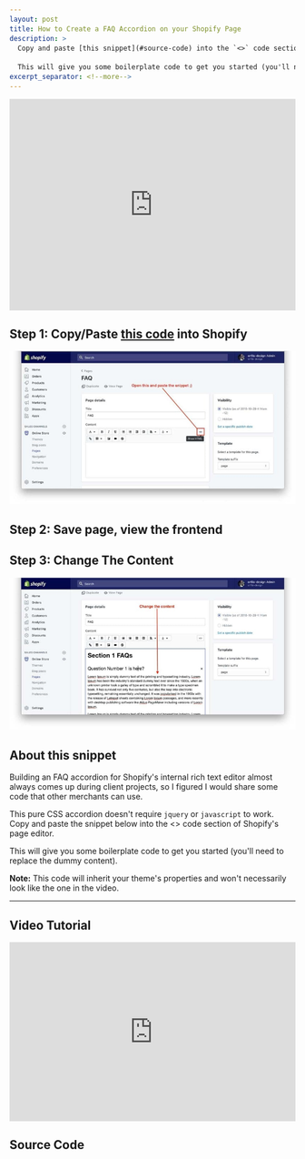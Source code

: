 ```yaml
---
layout: post
title: How to Create a FAQ Accordion on your Shopify Page
description: >
  Copy and paste [this snippet](#source-code) into the `<>` code section of Shopify's page editor. 

  This will give you some boilerplate code to get you started (you'll need to replace the dummy content).
excerpt_separator: <!--more-->
---
```

<div style="position: relative; padding-bottom: 73.77049180327869%; height: 0;"><iframe src="https://www.loom.com/embed/9ad796053558478a86d0bb47b28527f8" frameborder="0" webkitallowfullscreen mozallowfullscreen allowfullscreen style="position: absolute; top: 0; left: 0; width: 100%; height: 100%;"></iframe></div>

## Step 1: Copy/Paste [this code](#source-code) into Shopify
![Full-width image](/assets/img/blog/step1.jpg)

## Step 2: Save page, view the frontend

## Step 3: Change The Content
![Full-width image](/assets/img/blog/step2.jpg)

## About this snippet
Building an FAQ accordion for Shopify's internal rich text editor almost always comes up during client projects, so I figured I would share some code that other merchants can use.

This pure CSS accordion doesn't require `jquery` or `javascript` to work.
‍
Copy and paste the snippet below into the <> code section of Shopify's page editor. 

This will give you some boilerplate code to get you started (you'll need to replace the dummy content).

**Note:** This code will inherit your theme's properties and won't necessarily look like the one in the video.

---

## Video Tutorial
<div style="position: relative; padding-bottom: 62.5%; height: 0;"><iframe src="https://www.loom.com/embed/f52d3de3ef9b4635b6766b3a8a244cfc" frameborder="0" webkitallowfullscreen mozallowfullscreen allowfullscreen style="position: absolute; top: 0; left: 0; width: 100%; height: 100%;margin-bottom:25px;"></iframe></div>

## Source Code
<script src="https://gist.github.com/seandogg/ed55076b8913235bda1aa79f34cffe90.js"></script>
